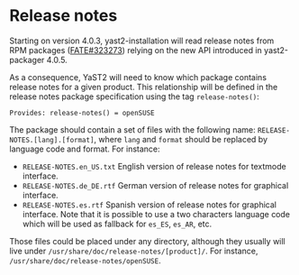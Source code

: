 # Release notes

Starting on version 4.0.3, yast2-installation will read release notes from RPM
packages ([FATE#323273](https://fate.suse.com/323273)) relying on the new API
introduced in yast2-packager 4.0.5.

As a consequence, YaST2 will need to know which package contains release notes
for a given product. This relationship will be defined in the release notes package
specification using the tag `release-notes()`:

    Provides: release-notes() = openSUSE

The package should contain a set of files with the following name:
`RELEASE-NOTES.[lang].[format]`, where `lang` and `format` should be replaced by
language code and format. For instance:

* `RELEASE-NOTES.en_US.txt` English version of release notes for textmode interface.
* `RELEASE-NOTES.de_DE.rtf` German version of release notes for graphical interface.
* `RELEASE-NOTES.es.rtf` Spanish version of release notes for graphical
  interface. Note that it is possible to use a two characters language code
  which will be used as fallback for `es_ES`, `es_AR`, etc.

Those files could be placed under any directory, although they usually will
live under `/usr/share/doc/release-notes/[product]/`. For instance,
`/usr/share/doc/release-notes/openSUSE`.

